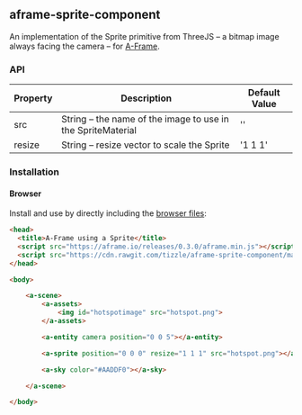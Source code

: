 ## aframe-sprite-component

An implementation of the Sprite primitive from ThreeJS – a bitmap image always facing the camera – for [A-Frame](https://aframe.io).

### API

| Property | Description | Default Value |
| -------- | ----------- | ------------- |
| src | String – the name of the image to use in the SpriteMaterial | '' |
| resize | String – resize vector to scale the Sprite | '1 1 1' |


### Installation

#### Browser

Install and use by directly including the [browser files](dist):

```html
<head>
  <title>A-Frame using a Sprite</title>
  <script src="https://aframe.io/releases/0.3.0/aframe.min.js"></script>
  <script src="https://cdn.rawgit.com/tizzle/aframe-sprite-component/master/dist/aframe-sprite-component.min.js"></script>
</head>

<body>

    <a-scene>
        <a-assets>
            <img id="hotspotimage" src="hotspot.png">
        </a-assets>

        <a-entity camera position="0 0 5"></a-entity>

        <a-sprite position="0 0 0" resize="1 1 1" src="hotspot.png"></a-sprite>

        <a-sky color="#AADDF0"></a-sky>

    </a-scene>

</body>
```
